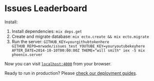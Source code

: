 # Issues Leaderboard

Install:

  1. Install dependencies: `mix deps.get`
  2. Create and migrate database: `mix ecto.create && mix ecto.migrate`
  3. Run the server: `GITHUB_KEY=yourgithubtokenhere GITHUB_REPO=mrwade/issues_test YOUTUBE_KEY=youryoutubekeyhere AFTER_DATE=2014-10-10T00:00:00Z THEME="will smith" iex -S mix phoenix.server`

Now you can visit [`localhost:4000`](http://localhost:4000) from your browser.

Ready to run in production? Please [check our deployment guides](http://www.phoenixframework.org/docs/deployment).

